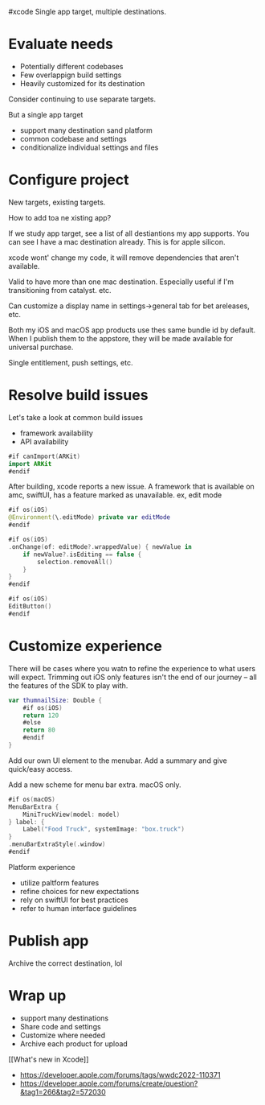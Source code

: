 #xcode 
Single app target, multiple destinations.  

# Evaluate needs
* Potentially different codebases
* Few overlappign build settings
* Heavily customized for its destination

Consider continuing to use separate targets.

But a single app target
* support many destination sand platform
* common codebase and settings
* conditionalize individual settings and files

# Configure project
New targets, existing targets.

How to add toa ne xisting app?

If we study app target, see a list of all destiantions my app supports.  You can see I have a mac destination already.  This is for apple silicon.  

xcode wont' change my code, it will remove dependencies that aren't available.

Valid to have more than one mac destination.  Especially useful if I'm transitioning from catalyst.  etc.

Can customize a display name in settings->general tab for bet areleases, etc.

Both my iOS and macOS app products use thes same bundle id by default.  When I publish them to the appstore, they will be made available for universal purchase.

Single entitlement, push settings, etc.

# Resolve build issues
Let's take a look at common build issues
* framework availability
* API availability
```swift
#if canImport(ARKit)
import ARKit
#endif
```

After building, xcode reports a new issue.  A framework that is available on amc, swiftUI, has a feature marked as unavailable.  ex, edit mode
```swift
#if os(iOS)
@Environment(\.editMode) private var editMode
#endif
```

```swift
#if os(iOS)
.onChange(of: editMode?.wrappedValue) { newValue in
    if newValue?.isEditing == false {
        selection.removeAll()
    }
}
#endif
```

```swift
#if os(iOS)
EditButton()
#endif
```


# Customize experience
There will be cases where you watn to refine the experience to what users will expect.  Trimming out iOS only features isn't the end of our journey – all the features of the SDK to play with.

```swift
var thumnailSize: Double {
    #if os(iOS)
    return 120
    #else
    return 80
    #endif
}
```

Add our own UI element to the menubar.  Add a summary and give quick/easy access.

Add a new scheme for menu bar extra.  macOS only.

```swift
#if os(macOS)
MenuBarExtra {
    MiniTruckView(model: model)
} label: {
    Label("Food Truck", systemImage: "box.truck")
}
.menuBarExtraStyle(.window)
#endif
```

Platform experience
* utilize paltform features
* refine choices for new expectations
* rely on swiftUI for best practices
* refer to human interface guidelines


# Publish app
Archive the correct destination, lol

# Wrap up
* support many destinations
* Share code and settings
* Customize where needed
* Archive each product for upload

[[What's new in Xcode]]



* https://developer.apple.com/forums/tags/wwdc2022-110371
* https://developer.apple.com/forums/create/question?&tag1=266&tag2=572030







